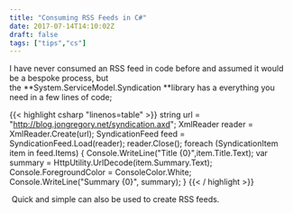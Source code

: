 ```yaml
---
title: "Consuming RSS Feeds in C#"
date: 2017-07-14T14:10:02Z
draft: false
tags: ["tips","cs"]
---
```


I have never consumed an RSS feed in code before and assumed it would be a bespoke process, but the **System.ServiceModel.Syndication **library has a everything you need in a few lines of code;

{{< highlight csharp "linenos=table" >}}
 string url = "http://blog.jongregory.net/syndication.axd";
            XmlReader reader = XmlReader.Create(url);
            SyndicationFeed feed = SyndicationFeed.Load(reader);
            reader.Close();
            foreach (SyndicationItem item in feed.Items)
            {
                Console.WriteLine("Title {0}",item.Title.Text);
                var summary = HttpUtility.UrlDecode(item.Summary.Text);
                Console.ForegroundColor = ConsoleColor.White;
                Console.WriteLine("Summary {0}", summary);
             }
 {{< / highlight >}}  

 Quick and simple can also be used to create RSS feeds.

